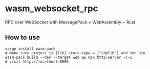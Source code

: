 # wasm_websocket_rpc
RPC over WebSocket with MessagePack + WebAssembly + Rust

## How to use

```shell
cargo install wasm-pack
# make sure project is [lib] crate-type = ["cdylib"] and not bin
wasm-pack build --dev --target web && npx http-server -c-1
# visit http://localhost:8080
```
